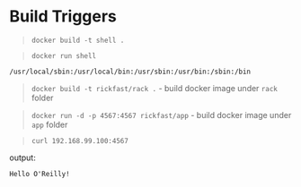 # Build Triggers

> `docker build -t shell .`

> `docker run shell`

```
/usr/local/sbin:/usr/local/bin:/usr/sbin:/usr/bin:/sbin:/bin
```

> `docker build -t rickfast/rack .` - build docker image under `rack` folder

> `docker run -d -p 4567:4567 rickfast/app` - build docker image under `app` folder

> `curl 192.168.99.100:4567`

output:

```
Hello O'Reilly!
```

